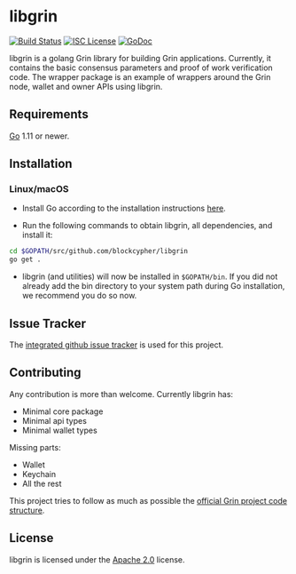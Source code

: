 # libgrin

[![Build Status](https://travis-ci.org/blockcypher/libgrin.png?branch=master)](https://travis-ci.org/blockcypher/libgrin)
[![ISC License](http://img.shields.io/badge/license-apache2-blue.svg)](https://www.apache.org/licenses/LICENSE-2.0)
[![GoDoc](https://img.shields.io/badge/godoc-reference-blue.svg)](http://godoc.org/github.com/blockcypher/libgrin)

libgrin is a golang Grin library for building Grin applications.
Currently, it contains the basic consensus parameters and proof of work verification code. The wrapper package is an example of wrappers around the Grin node, wallet and owner APIs using libgrin.

## Requirements

[Go](http://golang.org) 1.11 or newer.

## Installation

### Linux/macOS

- Install Go according to the installation instructions [here](http://golang.org/doc/install).

- Run the following commands to obtain libgrin, all dependencies, and install it:

```bash
cd $GOPATH/src/github.com/blockcypher/libgrin
go get .
```

- libgrin (and utilities) will now be installed in ```$GOPATH/bin```.  If you did
  not already add the bin directory to your system path during Go installation,
  we recommend you do so now.

## Issue Tracker

The [integrated github issue tracker](https://github.com/blockcypher/libgrin/issues)
is used for this project.

## Contributing

Any contribution is more than welcome. Currently libgrin has:

- Minimal core package
- Minimal api types
- Minimal wallet types

Missing parts:

- Wallet
- Keychain
- All the rest

This project tries to follow as much as possible the [official Grin project code structure](https://github.com/mimblewimble/grin).

## License

libgrin is licensed under the [Apache 2.0](https://www.apache.org/licenses/LICENSE-2.0) license.